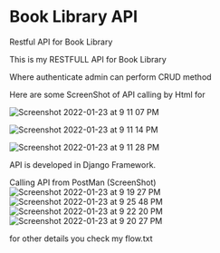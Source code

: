 # Book Library API
Restful API for Book Library

This is my RESTFULL API for Book Library 

Where authenticate admin can perform CRUD method 

Here are some ScreenShot of API calling by Html for

![Screenshot 2022-01-23 at 9 11 07 PM](https://user-images.githubusercontent.com/66677742/150686603-a0493507-1667-4e64-848c-a7c39cb65132.png)


![Screenshot 2022-01-23 at 9 11 14 PM](https://user-images.githubusercontent.com/66677742/150686462-b2123dbe-1048-48f3-95cd-daff80bdf755.png)


![Screenshot 2022-01-23 at 9 11 28 PM](https://user-images.githubusercontent.com/66677742/150686480-dbb276cf-68da-4d12-baa8-c9b20cab61a8.png)


API is developed in Django Framework.

Calling API from PostMan (ScreenShot)
![Screenshot 2022-01-23 at 9 19 27 PM](https://user-images.githubusercontent.com/66677742/150687043-59f885b8-9db2-420a-bc1c-df224bd73e25.png)
![Screenshot 2022-01-23 at 9 25 48 PM](https://user-images.githubusercontent.com/66677742/150687051-d166cc6e-c12a-42ad-8552-01c6d47e3a85.png)
![Screenshot 2022-01-23 at 9 22 20 PM](https://user-images.githubusercontent.com/66677742/150687057-23bba53b-77b8-4215-8bc4-4e7a2cba3ebb.png)
![Screenshot 2022-01-23 at 9 20 27 PM](https://user-images.githubusercontent.com/66677742/150687060-54874a42-ce14-4992-a709-61be793629a3.png)

for other details you check my flow.txt
